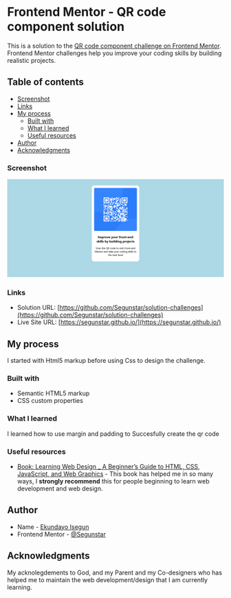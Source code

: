 # Frontend Mentor - QR code component solution

This is a solution to the [QR code component challenge on Frontend Mentor](https://www.frontendmentor.io/challenges/qr-code-component-iux_sIO_H). Frontend Mentor challenges help you improve your coding skills by building realistic projects. 

## Table of contents

  - [Screenshot](#screenshot)
  - [Links](#links)
- [My process](#my-process)
  - [Built with](#built-with)
  - [What I learned](#what-i-learned)
  - [Useful resources](#useful-resources)
- [Author](#author)
- [Acknowledgments](#acknowledgments)


### Screenshot

![](./images/Screenshot.png)


### Links

- Solution URL: [https://github.com/Segunstar/solution-challenges](https://github.com/Segunstar/solution-challenges)
- Live Site URL: [https://segunstar.github.io/](https://segunstar.github.io/)

## My process
I started with Html5 markup before using Css to design the challenge.

### Built with

- Semantic HTML5 markup
- CSS custom properties



### What I learned

I learned how to use margin and padding to Succesfully create the qr code

### Useful resources

- [ Book: Learning Web Design _ A Beginner’s Guide to HTML, CSS, JavaScript, and Web Graphics](https://www.Learningwebdesign.com) - This book has helped me in so many ways, I **strongly recommend** this for people beginning to learn web development and web design. 



## Author

- Name - [Ekundayo Isegun](https://https://github.com/Segunstar)
- Frontend Mentor - [@Segunstar](https://www.frontendmentor.io/profile/Segunstar)

## Acknowledgments

My acknolegdements to God, and my Parent and my Co-designers who has helped me to maintain the web development/design that I am currently learning.

